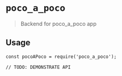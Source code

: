 # `poco_a_poco`

> Backend for poco_a_poco app

## Usage

```
const pocoAPoco = require('poco_a_poco');

// TODO: DEMONSTRATE API
```
